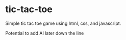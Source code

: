# tic-tac-toe

Simple tic tac toe game using html, css, and javascript. 


Potential to add AI later down the line
